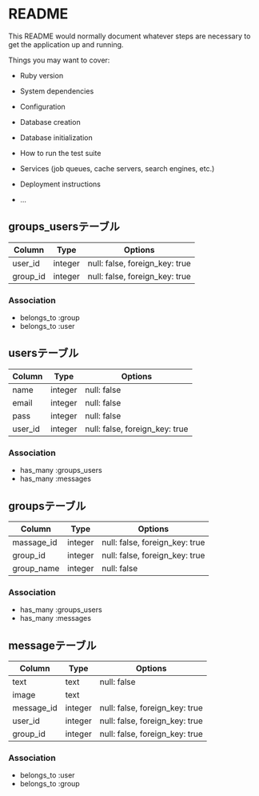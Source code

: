# README

This README would normally document whatever steps are necessary to get the
application up and running.

Things you may want to cover:

* Ruby version

* System dependencies

* Configuration

* Database creation

* Database initialization

* How to run the test suite

* Services (job queues, cache servers, search engines, etc.)

* Deployment instructions

* ...

## groups_usersテーブル

|Column|Type|Options|
|------|----|-------|
|user_id|integer|null: false, foreign_key: true|
|group_id|integer|null: false, foreign_key: true|

### Association
- belongs_to :group
- belongs_to :user

## usersテーブル

|Column|Type|Options|
|------|----|-------|
|name|integer|null: false|
|email|integer|null: false|
|pass|integer|null: false|
|user_id|integer|null: false, foreign_key: true|

### Association
- has_many :groups_users
- has_many :messages

## groupsテーブル

|Column|Type|Options|
|------|----|-------|
|massage_id|integer|null: false, foreign_key: true|
|group_id|integer|null: false, foreign_key: true|
|group_name|integer|null: false|

### Association
- has_many :groups_users
- has_many :messages

## messageテーブル

|Column|Type|Options|
|------|----|-------|
|text|text|null: false|
|image|text|
|message_id|integer|null: false, foreign_key: true|
|user_id|integer|null: false, foreign_key: true|
|group_id|integer|null: false, foreign_key: true|

### Association
- belongs_to :user
- belongs_to :group

